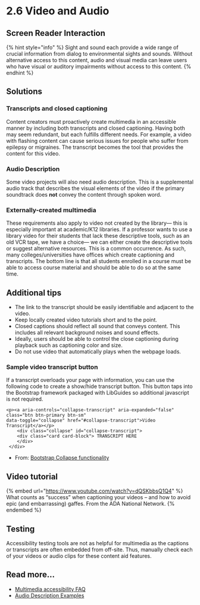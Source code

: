 # 2.6 Video and Audio

## Screen Reader Interaction

{% hint style="info" %}
Sight and sound each provide a wide range of crucial information from dialog to environmental sights and sounds. Without alternative access to this content, audio and visual media can leave users who have visual or auditory impairments without access to this content.
{% endhint %}

## Solutions&#x20;

### Transcripts and closed captioning

Content creators must proactively create multimedia in an accessible manner by including both transcripts and closed captioning. Having both may seem redundant, but each fulfills different needs. For example, a video with flashing content can cause serious issues for people who suffer from epilepsy or migraines. The transcript becomes the tool that provides the content for this video.

### Audio Description

Some video projects will also need audio description. This is a supplemental audio track that describes the visual elements of the video if the primary soundtrack does **not** convey the content through spoken word.&#x20;

### Externally-created multimedia

These requirements also apply to video not created by the library— this is especially important at academic/K12 libraries. If a professor wants to use a library video for their students that lack these descriptive tools, such as an old VCR tape, we have a choice— we can either create the descriptive tools or suggest alternative resources. This is a common occurrence. As such, many colleges/universities have offices which create captioning and transcripts. The bottom line is that all students enrolled in a course must be able to access course material and should be able to do so at the same time.

## Additional tips

* The link to the transcript should be easily identifiable and adjacent to the video.&#x20;
* Keep locally created video tutorials short and to the point.
* Closed captions should reflect all sound that conveys content. This includes all relevant background noises and sound effects.
* Ideally, users should be able to control the close captioning during playback such as captioning color and size.
* Do not use video that automatically plays when the webpage loads.

### **Sample video transcript button**

If a transcript overloads your page with information, you can use the following code to create a show/hide transcript button. This button taps into the Bootstrap framework packaged with LibGuides so additional javascript is not required.

```markup
<p><a aria-controls="collapse-transcript" aria-expanded="false" class="btn btn-primary btn-sm" 
data-toggle="collapse" href="#collapse-transcript">Video Transcript</a></p>
    <div class="collapse" id="collapse-transcript"> 
    <div class="card card-block"> TRANSCRIPT HERE
    </div>
 </div>
```

* From: [Bootstrap Collapse functionality](http://getbootstrap.com/javascript/#collapse)

## Video tutorial

{% embed url="https://www.youtube.com/watch?v=dQSKbbsQ1Q4" %}
What counts as “success” when captioning your videos – and how to avoid epic (and embarrassing) gaffes. From the ADA National Network.
{% endembed %}

## Testing

Accessibility testing tools are not as helpful for multimedia as the captions or transcripts are often embedded from off-site. Thus, manually check each of your videos or audio clips for these content aid features.

## Read more...

* [Multimedia accessibility FAQ](https://www.w3.org/2008/06/video-notes)
* [Audio Description Examples](https://www.3playmedia.com/learn/how-to-guides/audio-description-how-to-guides/audio-description-examples/)
